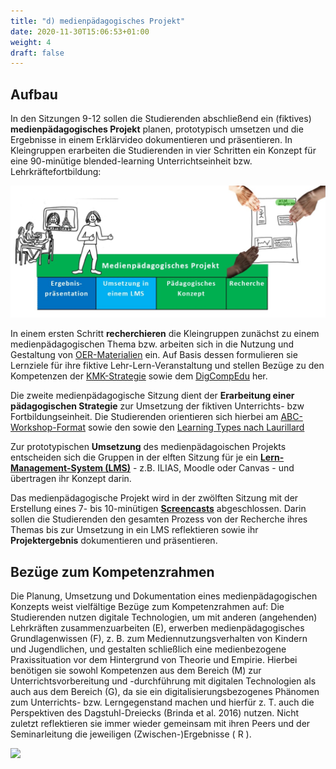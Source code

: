 ```yaml
---
title: "d) medienpädagogisches Projekt"
date: 2020-11-30T15:06:53+01:00
weight: 4
draft: false
---
```


## Aufbau
In den Sitzungen 9-12 sollen die Studierenden abschließend ein (fiktives) **medienpädagogisches Projekt** planen, prototypisch umsetzen und die Ergebnisse in einem Erklärvideo dokumentieren und präsentieren. In Kleingruppen erarbeiten die Studierenden in vier Schritten ein Konzept für eine 90-minütige blended-learning Unterrichtseinheit bzw. Lehrkräftefortbildung:

![](https://raw.githubusercontent.com/Lehrerbildung/Lehrerbildung.github.io/master/GenutzteBilder/medienpaedProjekt.png)


In einem ersten Schritt **recherchieren** die Kleingruppen zunächst zu einem medienpädagogischen Thema bzw. arbeiten sich in die Nutzung und Gestaltung von [OER-Materialien](https://open-educational-resources.de/was-ist-oer-3-2/) ein. Auf Basis dessen formulieren sie Lernziele für ihre fiktive Lehr-Lern-Veranstaltung und stellen Bezüge zu den Kompetenzen der [KMK-Strategie](https://www.kmk.org/themen/bildung-in-der-digitalen-welt/strategie-bildung-in-der-digitalen-welt.html) sowie dem [DigCompEdu](https://ec.europa.eu/jrc/sites/jrcsh/files/digcompedu_german_final.pdf) her.  

Die zweite medienpädagogische Sitzung dient der **Erarbeitung einer pädagogischen Strategie** zur Umsetzung der fiktiven Unterrichts- bzw Fortbildungseinheit. Die Studierenden orientieren sich hierbei am [ABC-Workshop-Format](https://www.youtube.com/watch?v=3C1gTHApg8A) sowie den sowie den [Learning Types nach Laurillard](https://owncloud.gwdg.de/index.php/s/z1njSnjf9UlU9mq)  

Zur prototypischen **Umsetzung** des medienpädagoischen Projekts entscheiden sich die Gruppen in der elften Sitzung für je ein **[Lern-Management-System (LMS)](https://www.e-teaching.org/technik/distribution/lernmanagementsysteme/index_html)** - z.B. ILIAS, Moodle oder Canvas - und übertragen ihr Konzept darin.  

Das medienpädagogische Projekt wird in der zwölften Sitzung mit der Erstellung eines 7- bis 10-minütigen **[Screencasts](https://www.e-teaching.org/materialien/glossar/screencast_g)** abgeschlossen. Darin sollen die Studierenden den gesamten Prozess von der Recherche ihres Themas bis zur Umsetzung in ein LMS reflektieren sowie ihr **Projektergebnis** dokumentieren und präsentieren.

## Bezüge zum Kompetenzrahmen
Die Planung, Umsetzung und Dokumentation eines medienpädagogischen Konzepts weist vielfältige Bezüge zum Kompetenzrahmen auf: Die Studierenden nutzen digitale Technologien, um mit anderen (angehenden) Lehrkräften zusammenzuarbeiten (E), erwerben medienpädagogisches Grundlagenwissen (F), z. B. zum Mediennutzungsverhalten von Kindern und Jugendlichen, und gestalten schließlich eine medienbezogene Praxissituation vor dem Hintergrund von Theorie und Empirie. Hierbei benötigen sie sowohl Kompetenzen aus dem Bereich (M) zur Unterrichtsvorbereitung und -durchführung mit digitalen Technologien als auch aus dem Bereich (G), da sie ein digitalisierungsbezogenes Phänomen zum Unterrichts- bzw. Lerngegenstand machen und hierfür z. T. auch die Perspektiven des Dagstuhl-Dreiecks (Brinda et al. 2016) nutzen. Nicht zuletzt reflektieren sie immer wieder gemeinsam mit ihren Peers und der Seminarleitung die jeweiligen (Zwischen-)Ergebnisse ( R ).


![](https://pad.gwdg.de/uploads/upload_55ca245cb56c1d3d2f3e01f2f7bccc88.png)



